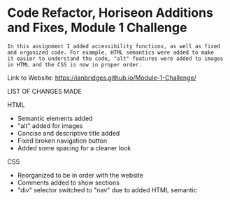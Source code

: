 # Code Refactor, Horiseon Additions and Fixes, Module 1 Challenge

    In this assignment I added accessibility functions, as well as fixed 
    and organized code. For example, HTML semantics were added to make 
    it easier to understand the code, "alt" features were added to images 
    in HTML and the CSS is now in proper order.

Link to Website: https://ianbridges.github.io/Module-1-Challenge/

LIST OF CHANGES MADE

HTML
- Semantic elements added
- "alt" added for images
- Concise and descriptive title added
- Fixed broken navigation button
- Added some spacing for a cleaner look

CSS
- Reorganized to be in order with the website
- Comments added to show sections
- "div" selector switched to "nav" due to added HTML semantic